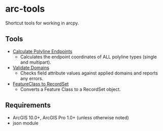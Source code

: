 arc-tools
======================

Shortcut tools for working in arcpy.

## Tools
* [Calculate Polyline Endpoints](PolylineEndpoints)
  * Calculates the endpoint coordinates of ALL polyline types (single and multipart).
* [Validate Domains](ValidateDomains)
  * Checks field attribute values against applied domains and reports any errors.
* [FeatureClass to RecordSet](convert_fc_to_rs.py)
  * Converts a Feature Class to a RecordSet object.

Requirements
----------------------

* ArcGIS 10.0+, ArcGIS Pro 1.0+ (unless otherwise noted)
* json module
